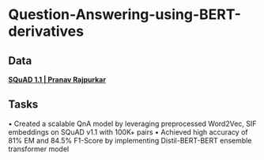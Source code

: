 # Question-Answering-using-BERT-derivatives

## Data
**[SQuAD 1.1 | Pranav Rajpurkar](https://rajpurkar.github.io/SQuAD-explorer/)**

## Tasks
• Created a scalable QnA model by leveraging preprocessed Word2Vec, SIF embeddings on SQuAD v1.1 with 100K+ pairs
• Achieved high accuracy of 81% EM and 84.5% F1-Score by implementing Distil-BERT-BERT ensemble transformer model
